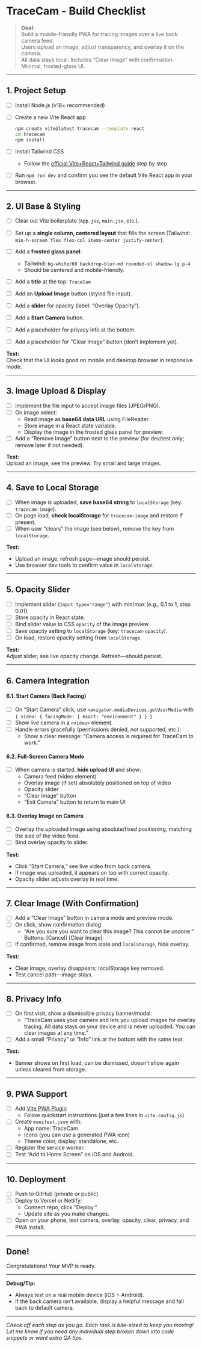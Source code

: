 # TraceCam - Build Checklist

> **Goal:**  
Build a mobile-friendly PWA for tracing images over a live back camera feed.  
Users upload an image, adjust transparency, and overlay it on the camera.  
All data stays local. Includes “Clear Image” with confirmation. Minimal, frosted-glass UI.

---

## 1. Project Setup

- [ ] Install Node.js (v18+ recommended)
- [ ] Create a new Vite React app
    ```bash
    npm create vite@latest tracecam --template react
    cd tracecam
    npm install
    ```
- [ ] Install Tailwind CSS  
    - Follow the [official Vite+React+Tailwind guide](https://tailwindcss.com/docs/guides/vite) step by step.

- [ ] Run `npm run dev` and confirm you see the default Vite React app in your browser.

---

## 2. UI Base & Styling

- [ ] Clear out Vite boilerplate (`App.jsx`, `main.jsx`, etc.).
- [ ] Set up a **single column, centered layout** that fills the screen (Tailwind: `min-h-screen flex flex-col items-center justify-center`).
- [ ] Add a **frosted glass panel**:
    - Tailwind: `bg-white/60 backdrop-blur-md rounded-xl shadow-lg p-4`
    - Should be centered and mobile-friendly.

- [ ] Add a **title** at the top: `TraceCam`
- [ ] Add an **Upload Image** button (styled file input).
- [ ] Add a **slider** for opacity (label: “Overlay Opacity”).
- [ ] Add a **Start Camera** button.
- [ ] Add a placeholder for privacy info at the bottom.
- [ ] Add a placeholder for “Clear Image” button (don’t implement yet).

**Test:**  
Check that the UI looks good on mobile and desktop browser in responsive mode.

---

## 3. Image Upload & Display

- [ ] Implement the file input to accept image files (JPEG/PNG).
- [ ] On image select:
    - Read image as **base64 data URL** using FileReader.
    - Store image in a React state variable.
    - Display the image in the frosted glass panel for preview.
- [ ] Add a “Remove Image” button next to the preview (for dev/test only; remove later if not needed).

**Test:**  
Upload an image, see the preview. Try small and large images.

---

## 4. Save to Local Storage

- [ ] When image is uploaded, **save base64 string** to `localStorage` (key: `tracecam-image`).
- [ ] On page load, **check localStorage** for `tracecam-image` and restore if present.
- [ ] When user “clears” the image (see below), remove the key from `localStorage`.

**Test:**  
- Upload an image, refresh page—image should persist.
- Use browser dev tools to confirm value in `localStorage`.

---

## 5. Opacity Slider

- [ ] Implement slider (`input type="range"`) with min/max (e.g., 0.1 to 1, step 0.01).
- [ ] Store opacity in React state.
- [ ] Bind slider value to CSS `opacity` of the image preview.
- [ ] Save opacity setting to `localStorage` (key: `tracecam-opacity`).
- [ ] On load, restore opacity setting from `localStorage`.

**Test:**  
Adjust slider, see live opacity change. Refresh—should persist.

---

## 6. Camera Integration

#### 6.1. Start Camera (Back Facing)
- [ ] On “Start Camera” click, use `navigator.mediaDevices.getUserMedia` with `{ video: { facingMode: { exact: "environment" } } }`
- [ ] Show live camera in a `<video>` element.
- [ ] Handle errors gracefully (permissions denied, not supported, etc.):
    - Show a clear message: “Camera access is required for TraceCam to work.”

#### 6.2. Full-Screen Camera Mode
- [ ] When camera is started, **hide upload UI** and show:
    - Camera feed (video element)
    - Overlay image (if set) absolutely positioned on top of video
    - Opacity slider
    - “Clear Image” button
    - “Exit Camera” button to return to main UI

#### 6.3. Overlay Image on Camera
- [ ] Overlay the uploaded image using absolute/fixed positioning, matching the size of the video feed.
- [ ] Bind overlay opacity to slider.

**Test:**  
- Click “Start Camera,” see live video from back camera.
- If image was uploaded, it appears on top with correct opacity.
- Opacity slider adjusts overlay in real time.

---

## 7. Clear Image (With Confirmation)

- [ ] Add a “Clear Image” button in camera mode and preview mode.
- [ ] On click, show confirmation dialog:
    - “Are you sure you want to clear this image? This cannot be undone.”  
      Buttons: [Cancel] [Clear Image]
- [ ] If confirmed, remove image from state and `localStorage`, hide overlay.

**Test:**  
- Clear image; overlay disappears; localStorage key removed.
- Test cancel path—image stays.

---

## 8. Privacy Info

- [ ] On first visit, show a dismissible privacy banner/modal:
    - “TraceCam uses your camera and lets you upload images for overlay tracing. All data stays on your device and is never uploaded. You can clear images at any time.”
- [ ] Add a small “Privacy” or “Info” link at the bottom with the same text.

**Test:**  
- Banner shows on first load, can be dismissed, doesn’t show again unless cleared from storage.

---

## 9. PWA Support

- [ ] Add [Vite PWA Plugin](https://vite-pwa-org.netlify.app/guide/)
    - Follow quickstart instructions (just a few lines in `vite.config.js`)
- [ ] Create `manifest.json` with:
    - App name: TraceCam
    - Icons (you can use a generated PWA icon)
    - Theme color, display: standalone, etc.
- [ ] Register the service worker.
- [ ] Test “Add to Home Screen” on iOS and Android.

---

## 10. Deployment

- [ ] Push to GitHub (private or public).
- [ ] Deploy to Vercel or Netlify:
    - Connect repo, click “Deploy.”
    - Update site as you make changes.
- [ ] Open on your phone, test camera, overlay, opacity, clear, privacy, and PWA install.

---

## Done!
Congratulations! Your MVP is ready.

---

**Debug/Tip:**  
- Always test on a real mobile device (iOS + Android).
- If the back camera isn’t available, display a helpful message and fall back to default camera.

---

*Check off each step as you go. Each task is bite-sized to keep you moving! Let me know if you need any individual step broken down into code snippets or want extra QA tips.*
